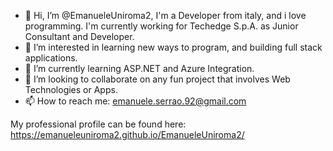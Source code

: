 - 👋 Hi, I’m @EmanueleUniroma2, I'm a Developer from italy, and i love programming. I'm currently working for Techedge S.p.A. as Junior Consultant and Developer.
- 👀 I’m interested in learning new ways to program, and building full stack applications. 
- 🌱 I’m currently learning ASP.NET and Azure Integration.
- 💞️ I’m looking to collaborate on any fun project that involves Web Technologies or Apps.
- 📫 How to reach me: emanuele.serrao.92@gmail.com

My professional profile can be found here: https://emanueleuniroma2.github.io/EmanueleUniroma2/
